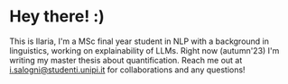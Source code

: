 # Hey there! :) 
This is Ilaria, I'm a MSc final year student in NLP with a background in linguistics, working on explainability of LLMs. 
Right now (autumn'23) I'm writing my master thesis about quantification.
Reach me out at i.salogni@studenti.unipi.it for collaborations and any questions!
